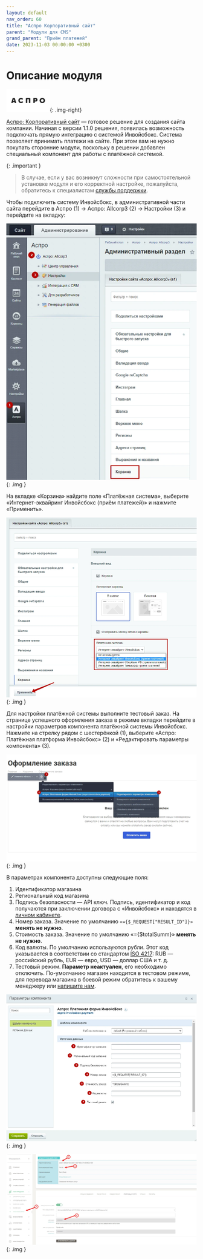 ```yaml
---
layout: default
nav_order: 60
title: "Аспро Корпоративный сайт"
parent: "Модули для CMS"
grand_parent: "Приём платежей"
date: 2023-11-03 00:00:00 +0300
---
```


# Описание модуля

![Aspro](/assets/images/cms/aspro.png){: .img-right}

[Аспро: Корпоративный сайт](https://aspro.ru/marketplace/solutions/aspro.allcorp/) — готовое решение для создания сайта компании.
Начиная с версии 1.1.0 решения, появилась возможность подключать прямую интеграцию с системой Инвойсбокс. Система позволяет
принимать платежи на сайте. При этом вам не нужно покупать сторонние модули, поскольку в решении добавлен специальный
компонент для работы с платёжной системой.

{: .important }
> В случае, если у вас возникнут сложности при самостоятельной установке модуля и его корректной настройке,
пожалуйста, обратитесь к специалистам [службы поддержки](https://www.invoicebox.ru/ru/contacts/feedback.html).

Чтобы подключить систему Инвойсбокс, в административной части сайта перейдите в Аспро (1) → Аспро: Allcorp3 (2) → Настройки (3) и
перейдите на вкладку:

![Aspro](/assets/images/cms/aspro/1.png){: .img }

На вкладке «Корзина» найдите поле «Платёжная система», выберите «Интернет-эквайринг Инвойсбокс (приём платежей)» и нажмите «Применить».

![Aspro](/assets/images/cms/aspro/2.png){: .img }

Для настройки платёжной системы выполните тестовый заказ. На странице успешного оформления заказа в режиме вкладки перейдите в
настройки параметров компонента платёжной системы Инвойсбокс. Нажмите на стрелку рядом с шестерёнкой (1), выберите «Аспро: Платёжная
платформа Инвойсбокс» (2) и «Редактировать параметры компонента» (3).

![Aspro](/assets/images/cms/aspro/3.png){: .img }

В параметрах компонента доступны следующие поля:

1. Идентификатор магазина
2. Региональный код магазина
3. Подпись безопасности — API ключ. Подпись, идентификатор и код получаются при заключении договора с «Инвойсбокс» и находятся в [личном кабинете](https://business.invoicebox.ru/Login/).
4. Номер заказа. Значение по умолчанию `«={$_REQUEST["RESULT_ID"]}»` **менять не нужно**.
5. Стоимость заказа. Значение по умолчанию «={$totalSumm}» **менять не нужно**.
6. Код валюты. По умолчанию используются рубли. Этот код указывается в соответствии со стандартом [ISO 4217](/docs/dictionary/iso4217/): RUB — российский рубль, EUR — евро, USD — доллар США и т. д.
7. Тестовый режим. **Параметр неактуален**, его необходимо отключить. По-умолчанию магазин находится в тестовом режиме, для перевода магазина в боевой режим обратитесь к вашему менеджеру или [напишите нам](https://www.invoicebox.ru/ru/contacts/feedback.html).

![Aspro](/assets/images/cms/aspro/4.png){: .img }

![Aspro](/assets/images/cms/aspro/5.jpg){: .img }
